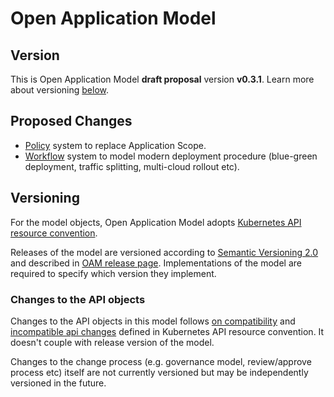 
# Open Application Model

## Version

This is Open Application Model **draft proposal** version **v0.3.1**.
Learn more about versioning [below](#versioning).

## Proposed Changes

- [Policy](https://github.com/oam-dev/kubevela/blob/master/design/vela-core/workflow_policy.md#proposal) system to replace Application Scope.
- [Workflow](https://github.com/oam-dev/kubevela/blob/master/design/vela-core/workflow_policy.md#cue-based-workflow-task) system to model modern deployment procedure (blue-green deployment, traffic splitting, multi-cloud rollout etc).

## Versioning

For the model objects, Open Application Model adopts [Kubernetes API resource convention](https://github.com/kubernetes/design-proposals-archive/blob/main/architecture/resource-management.md).


Releases of the model are versioned according to [Semantic Versioning 2.0](https://semver.org/spec/v2.0.0.html) and described in [OAM release page](https://github.com/oam-dev/spec/releases). Implementations of the model are required to specify which version they implement.

### Changes to the API objects

Changes to the API objects in this model follows [on compatibility](https://github.com/kubernetes/community/blob/master/contributors/devel/sig-architecture/api_changes.md#on-compatibility) and [incompatible api changes](https://github.com/kubernetes/community/blob/master/contributors/devel/sig-architecture/api_changes.md#incompatible-api-changes) defined in Kubernetes API resource convention. It doesn't couple with release version of the model.

Changes to the change process (e.g. governance model, review/approve process etc) itself are not currently versioned but may be independently versioned in the future.
